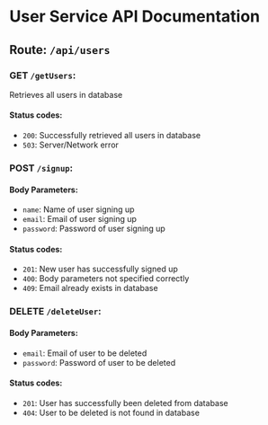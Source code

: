 # User Service API Documentation
## Route: `/api/users`

### GET `/getUsers`:
Retrieves all users in database
#### Status codes:
- `200`: Successfully retrieved all users in database
- `503`: Server/Network error

### POST `/signup`:
#### Body Parameters:
- `name`: Name of user signing up
- `email`: Email of user signing up
- `password`: Password of user signing up
#### Status codes:
- `201`: New user has successfully signed up
- `400`: Body parameters not specified correctly
- `409`: Email already exists in database

### DELETE `/deleteUser`:
#### Body Parameters:
- `email`: Email of user to be deleted
- `password`: Password of user to be deleted
#### Status codes:
- `201`: User has successfully been deleted from database
- `404`: User to be deleted is not found in database
